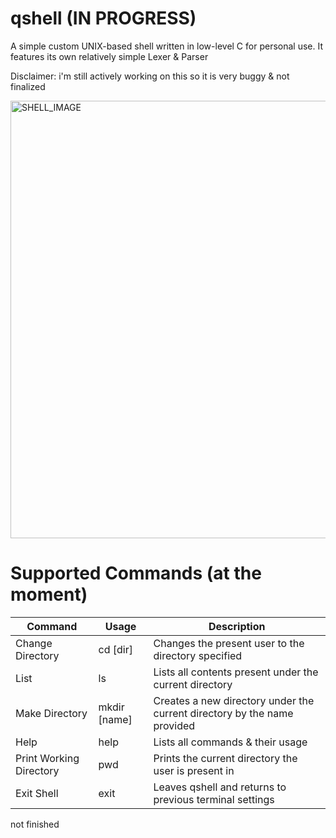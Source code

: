 # qshell (IN PROGRESS)

A simple custom UNIX-based shell written in low-level C for personal use. It features its own relatively simple Lexer & Parser 

Disclaimer: i'm still actively working on this so it is very buggy & not finalized


<img width="1417" height="700" alt="SHELL_IMAGE" src="https://github.com/user-attachments/assets/cd24446d-5743-4c95-b330-76f33cce71bd" />

# Supported Commands (at the moment)

| Command                 	| Usage        	| Description                                                              	|
|-------------------------	|--------------	|--------------------------------------------------------------------------	|
| Change Directory        	| cd [dir]     	| Changes the present user to the directory specified                      	|
| List                    	| ls           	| Lists all contents present under the current directory                   	|
| Make Directory          	| mkdir [name] 	| Creates a new directory under the current directory by the name provided 	|
| Help                    	| help         	| Lists all commands & their usage                                         	|
| Print Working Directory 	| pwd          	| Prints the current directory the user is present in                      	|
| Exit Shell              	| exit         	| Leaves qshell and returns to previous terminal settings                  	|

not finished
